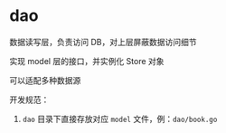 # dao

数据读写层，负责访问 DB，对上层屏蔽数据访问细节

实现 model 层的接口，并实例化 Store 对象

可以适配多种数据源

开发规范：

1. `dao` 目录下直接存放对应 `model` 文件，例：`dao/book.go`
